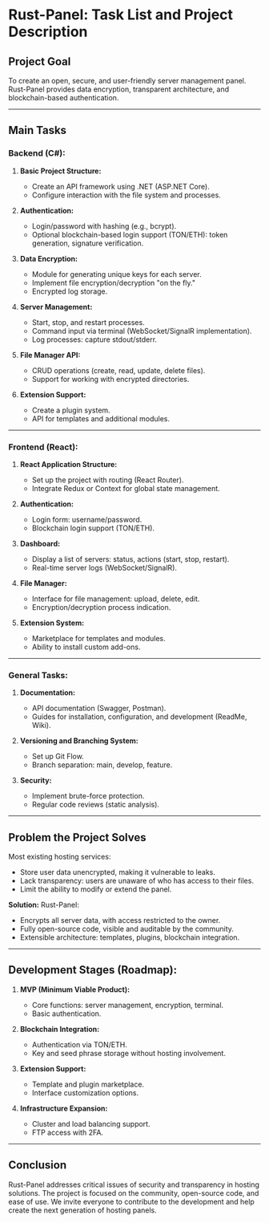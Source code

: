 # Rust-Panel: Task List and Project Description

## Project Goal
To create an open, secure, and user-friendly server management panel. Rust-Panel provides data encryption, transparent architecture, and blockchain-based authentication.

---

## Main Tasks

### Backend (C#):
1. **Basic Project Structure:**
   - Create an API framework using .NET (ASP.NET Core).
   - Configure interaction with the file system and processes.

2. **Authentication:**
   - Login/password with hashing (e.g., bcrypt).
   - Optional blockchain-based login support (TON/ETH): token generation, signature verification.

3. **Data Encryption:**
   - Module for generating unique keys for each server.
   - Implement file encryption/decryption "on the fly."
   - Encrypted log storage.

4. **Server Management:**
   - Start, stop, and restart processes.
   - Command input via terminal (WebSocket/SignalR implementation).
   - Log processes: capture stdout/stderr.

5. **File Manager API:**
   - CRUD operations (create, read, update, delete files).
   - Support for working with encrypted directories.

6. **Extension Support:**
   - Create a plugin system.
   - API for templates and additional modules.

---

### Frontend (React):
1. **React Application Structure:**
   - Set up the project with routing (React Router).
   - Integrate Redux or Context for global state management.

2. **Authentication:**
   - Login form: username/password.
   - Blockchain login support (TON/ETH).

3. **Dashboard:**
   - Display a list of servers: status, actions (start, stop, restart).
   - Real-time server logs (WebSocket/SignalR).

4. **File Manager:**
   - Interface for file management: upload, delete, edit.
   - Encryption/decryption process indication.

5. **Extension System:**
   - Marketplace for templates and modules.
   - Ability to install custom add-ons.

---

### General Tasks:
1. **Documentation:**
   - API documentation (Swagger, Postman).
   - Guides for installation, configuration, and development (ReadMe, Wiki).

2. **Versioning and Branching System:**
   - Set up Git Flow.
   - Branch separation: main, develop, feature.

3. **Security:**
   - Implement brute-force protection.
   - Regular code reviews (static analysis).

---

## Problem the Project Solves
Most existing hosting services:
- Store user data unencrypted, making it vulnerable to leaks.
- Lack transparency: users are unaware of who has access to their files.
- Limit the ability to modify or extend the panel.

**Solution:** Rust-Panel:
- Encrypts all server data, with access restricted to the owner.
- Fully open-source code, visible and auditable by the community.
- Extensible architecture: templates, plugins, blockchain integration.

---

## Development Stages (Roadmap):
1. **MVP (Minimum Viable Product):**
   - Core functions: server management, encryption, terminal.
   - Basic authentication.

2. **Blockchain Integration:**
   - Authentication via TON/ETH.
   - Key and seed phrase storage without hosting involvement.

3. **Extension Support:**
   - Template and plugin marketplace.
   - Interface customization options.

4. **Infrastructure Expansion:**
   - Cluster and load balancing support.
   - FTP access with 2FA.

---

## Conclusion
Rust-Panel addresses critical issues of security and transparency in hosting solutions. The project is focused on the community, open-source code, and ease of use. We invite everyone to contribute to the development and help create the next generation of hosting panels.

